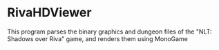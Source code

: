 # RivaHDViewer
This program parses the binary graphics and dungeon files of the "NLT: Shadows over Riva" game, and renders them using MonoGame
